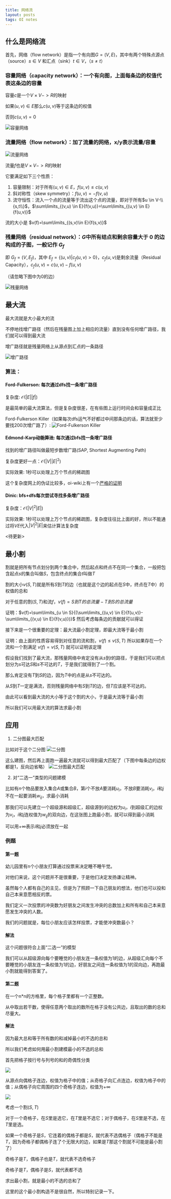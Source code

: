 ```yaml
---
title: 网络流
layout: posts
tags: OI notes
---
```


## 什么是网络流

首先，网络（flow network）是指一个有向图$G=(V,E)$，其中有两个特殊点源点（source）$s \in V$ 和汇点（sink）$t \in V$，（$s \neq t$）

### 容量网络（capacity network）：一个有向图，上面每条边的权值代表这条边的容量

容量$c$是一个$V \times V -> R$的映射

如果$(u,v)\in E$那么$c(u,v)$等于这条边的权值

否则$c(u,v)=0$

![容量网络](https://c2.im5i.com/2023/02/08/nXbyz.png)

### 流量网络（flow network）：加了流量的网络，x/y表示流量/容量

![流量网络](https://c2.im5i.com/2023/02/08/nXu76.png)

流量$f$也是$V \times V -> R$的映射

它要满足如下三个性质：
1. 容量限制：对于所有$(u,v)\in E$，$f(u,v) \le c(u,v)$
2. 斜对称性（skew symmetry）：$f(u,v)=-f(v,u)$
3. 流守恒性：流入一个点的流量等于流出这个点的流量，即对于所有$u \in V-\\{s,t\\}$，$\sum\limits_{(v,u) \in E}{f(v,u)}=\sum\limits_{(u,v) \in E}{f(u,v)}$

流的大小是 $v(f)=\sum\limits_{(s,v)\in E}{f(s,v)}$

### 残量网络（residual network）：$G$中所有结点和剩余容量大于 $0$ 的边构成的子图，一般记作 $G_f$

即 $G_f=(V,E_f)$，其中 $E_f=\{(u,v)|c_f(u,v)>0\}$，$c_f(u,v)$是剩余流量（Residual Capacity），$c_f(u,v)=c(u,v)-f(u,v)$

（请忽略下图中为0的边）

![残量网络](https://c2.im5i.com/2023/02/08/nXAbL.png)

## 最大流

最大流就是大小最大的流

不停地找增广路径（然后在残量图上加上相应的流量）直到没有任何增广路径，我们就可以得到最大流

增广路径就是残量网络上从源点到汇点的一条路径

![增广路径](https://c2.im5i.com/2023/02/08/nXLmt.png)

### 算法：
#### Ford-Fulkerson: 每次通过dfs找一条增广路径

复杂度: $\mathcal{O}(|E||f|)$

是最简单的最大流算法，但是复杂度很差，在有些图上运行时间会和容量成正比

Ford-Fulkerson Killer（如果每次dfs运气不好都过中间那条边的话，算法就至少要找200次增广路了）:
![Ford-Fulkerson Killer](https://c2.im5i.com/2023/02/08/nXzhq.png)

#### Edmond-Karp~~动能算法~~: 每次通过bfs找一条增广路径

找到的增广路径叫做最短步数增广路(SAP, Shortest Augmenting Path)

复杂度更好一点：$\mathcal{O}(|V||E|^2)$

实际效果: 1秒可以处理上万个节点的稀疏图

这个复杂度网上的伪证比较多，oi-wiki上有一个[严格的证明](https://oi-wiki.org/graph/flow/max-flow/#%E6%97%B6%E9%97%B4%E5%A4%8D%E6%9D%82%E5%BA%A6%E5%88%86%E6%9E%90)

#### Dinic: bfs+dfs每次尝试寻找多条增广路径

复杂度：$\mathcal{O}(|V|^2|E|)$

实际效果: 1秒可以处理上万个节点的稀疏图，复杂度往往比上面的好，所以不能通过将$V$$E$代入$|V|^2|E|$来估计算法复杂度

<待更新>

## 最小割
割就是把所有节点划分到两个集合中，然后起点和终点不在同一个集合，一般把包含起点$s$的集合叫做$S$，包含终点的集合$t$叫做$T$

割的大小$v(S,T)$就是所有$S$到$T$的边（也就是这个边的起点在$S$中，终点在$T$中）的权值的总和

对于任意的割$(S,T)$和流$f$，$v(f)=S到T的总流量-T到S的总流量$

证明：$v(f)=\sum\limits_{u \in S}{(\sum\limits_{(u,v) \in E}{f(u,v)}-\sum\limits_{(v,u) \in E}{f(v,u)})}$ 然后考虑每条边的贡献就可以得证

接下来是一个很重要的定理：最大流最小割定理，即最大流等于最小割

证明：由上面的性质容易得到对任意的流和割，$v(f) \le v(S,T)$ 所以如果存在一个流和一个割满足 $v(f) = v(S,T)$ 就可以证明该定理

假设我们找到了最大流，那残量网络中肯定没有从$s$到$t$的路径，于是我们可以把点划分为$s$可达$S$和$s$不可达的$T$，于是我们就得到了一个割。

那么肯定没有$T$到$S$的边，因为$T$中的点是从$s$不可达的。

从$S$到$T$一定是满流，否则残量网络中有$S$到$T$的边，但$T$应该是不可达的。

由此可以看到最大流的大小等于这个割的大小，于是最大流等于最小割

所以我们可以用最大流的算法求最小割

## 应用
1. 二分图最大匹配

比如对于这个二分图
![二分图](https://c2.im5i.com/2023/02/08/nXpV3.png)

这么建图，然后再上面跑一遍最大流就可以得到最大匹配了（下图中每条边的边权都是1，反向边省略）
![二分图最大匹配](https://c2.im5i.com/2023/02/08/nX7Wy.png)

2. 对“二选一”类型的问题建模

比如有$n$个物品要放入集合$A$或集合$B$，第$i$个不放$A$要消耗$u_i$，不放$B$要消耗$v_i$，$i$和$j$不在一起要消耗$w_{ij}$，求最小消耗

那我们可以先建立一个超级源和超级汇，超级源到$i$的边权为$u_i$，$i$到超级汇的边权为$v_i$，$i$和$j$连权值为$w_{ij}$的双向边，在这张图上跑最小割，就可以得到最小消耗

可以用$+\infty$表示$i$和$j$必须放在一起

### 例题
#### 第一题
幼儿园里有n个小朋友打算通过投票来决定睡不睡午觉。

对他们来说，这个问题并不是很重要，于是他们决定发扬谦让精神。

虽然每个人都有自己的主见，但是为了照顾一下自己朋友的想法，他们也可以投和自己本来意愿相反的票。

我们定义一次投票的冲突数为好朋友之间发生冲突的总数加上和所有和自己本来意愿发生冲突的人数。 

我们的问题就是，每位小朋友应该怎样投票，才能使冲突数最小？

#### 解法
这个问题很符合上面“二选一”的模型

我们可以从超级源向每个要睡觉的小朋友连一条权值为1的边，从超级汇向每个不要睡觉的小朋友连一条权值为1的边，好朋友之间连一条权值为1的双向边，再跑最小割就能得到答案了。

#### 第二题
在一个n*n的方格里，每个格子里都有一个正整数。

从中取出若干数，使得任意两个取出的数所在格子没有公共边，且取出的数的总和尽量大。

#### 解法
因为最大总和等于所有数的和减掉最小的不选的总和

所以我们考虑如何用最小割建模最小的不选的总和

首先把格子按行号与列号的和的奇偶性分类

![](https://c2.im5i.com/2023/02/09/nYeg3.png)

从源点向偶格子连边，权值为格子中的值；从奇格子向汇点连边，权值为格子中的值；从偶格子向它周围的四个奇格子连边，权值为$+\infty$

![](https://c2.im5i.com/2023/02/09/nYaCR.md.png)

考虑一个割$(S,T)$

对于一个奇格子，在$S$里是选它，在$T$里是不选它；对于偶格子，在$S$里是不选，在$T$里是选。

如果一个奇格子是$S$，它连着的偶格子都是$S$，就代表不选偶格子（偶格子不能是$T$，因为奇格子都偶格子连了个无限大的边，如果是$T$那这个割就不可能是最小割了）

奇格子是$T$，偶格子也是$T$，就代表不选奇格子

奇格子是$T$，偶格子是$S$，就代表都不选

求出最小割，就是最小的不选的总和了

这里的这个最小割构造不是很自然，所以特别记录一下。